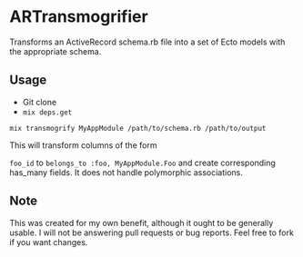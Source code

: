 # ARTransmogrifier

Transforms an ActiveRecord schema.rb file into a set of Ecto models with the appropriate
schema.

## Usage
- Git clone
- `mix deps.get`
```
mix transmogrify MyAppModule /path/to/schema.rb /path/to/output
```

This will transform columns of the form

`foo_id` to `belongs_to :foo, MyAppModule.Foo` and create corresponding
has_many fields. It does not handle polymorphic associations.

## Note

This was created for my own benefit, although it ought to be generally usable.
I will not be answering pull requests or bug reports. Feel free to fork if you want
changes.
